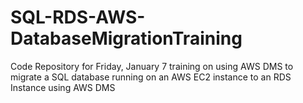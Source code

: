 # SQL-RDS-AWS-DatabaseMigrationTraining
Code Repository for Friday, January 7 training on using AWS DMS to migrate a SQL database running on an AWS EC2 instance to an RDS Instance using AWS DMS
